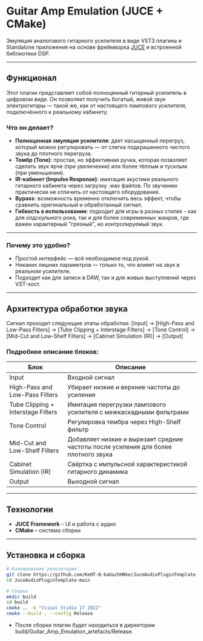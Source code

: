 # Guitar Amp Emulation (JUCE + CMake)

Эмуляция аналогового гитарного усилителя в виде VST3 плагина и Standalone приложения на основе фреймворка [JUCE](https://juce.com)  и встроенной библиотеки DSP.

---

## Функционал

Этот плагин представляет собой полноценный гитарный усилитель в цифровом виде. Он позволяет получить богатый, живой звук электрогитары — такой же, как от настоящего лампового усилителя, подключённого к реальному кабинету.

### Что он делает?

- **Полноценная эмуляция усилителя**: дает насыщенный перегруз, который можно регулировать — от слегка подкрашенного чистого звука до плотного перегруза.
- **Тембр (Tone)**: простая, но эффективная ручка, которая позволяет сделать звук ярче (при увеличении) или более тёплым и тусклым (при уменьшении).
- **IR-кабинет (Impulse Response)**: имитация акустики реального гитарного кабинета через загрузку .wav файлов. По звучанию практически не отличить от настоящего оборудования.
- **Bypass**: возможность временно отключить весь эффект, чтобы сравнить оригинальный и обработанный сигнал.
- **Гибкость в использовании**: подходит для игры в разных стилях - как для олдскульного рока, так и для более современных жанров, где важен характерный "грязный", но контролируемый звук.

---

### Почему это удобно?

- Простой интерфейс — всё необходимое под рукой.
- Никаких лишних параметров — только то, что влияет на звук в реальном усилителе.
- Подходит как для записи в DAW, так и для живых выступлений через VST-хост.

---

## Архитектура обработки звука

Сигнал проходит следующие этапы обработки:
[Input] → [High-Pass and Low-Pass Filters] → [Tube Clipping + Interstage Filters] → [Tone Control] → [Mid-Cut and Low-Shelf Filters] → [Cabinet Simulation (IR)] → [Output]

### Подробное описание блоков:

| Блок | Описание |
|------|----------|
| Input | Входной сигнал |
| High-Pass and Low-Pass Filters | Убирает низкие и верхние частоты до усиления |
| Tube Clipping + Interstage Filters | Имитация перегрузки лампового усилителя с межкаскадными фильтрами |
| Tone Control | Регулировка тембра через High-Shelf фильтр |
| Mid-Cut and Low-Shelf Filters | Добавляет низкие и вырезает средние частоты после усиления для более плотного звука |
| Cabinet Simulation (IR) | Свёртка с импульсной характеристикой гитарного динамика |
| Output | Выходной сигнал |

---

## Технологии

- **JUCE Framework** – UI и работа с аудио
- **CMake** – система сборки

---

## Установка и сборка

```bash
# Клонирование репозитория
git clone https://github.com/KeHT-B-baGazhHNke/JuceAudioPluginTemplate-main.git 
cd JuceAudioPluginTemplate-main

# Сборка
mkdir build
cd build
cmake .. -G "Visual Studio 17 2022"
cmake --build . --config Release
```
- После сборки плагин будет находиться в директории build/Guitar_Amp_Emulation_artefacts/Release.

